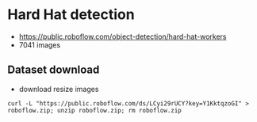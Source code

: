 # Hard Hat detection
- https://public.roboflow.com/object-detection/hard-hat-workers
- 7041 images

## Dataset download
- download resize images
```
curl -L "https://public.roboflow.com/ds/LCyi29rUCY?key=Y1KktqzoGI" > roboflow.zip; unzip roboflow.zip; rm roboflow.zip
```

